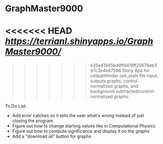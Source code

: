# GraphMaster9000
<<<<<<< HEAD
***https://terrianl.shinyapps.io/GraphMaster9000/***
=======
>>>>>>> e35e41945bddffd419ff25678eb3d7c3e4e67586
Shiny App for cellpathfinder cell_stats file input, outputs graphs, control-normalized graphs, and background subtracted/control-normalized graphs.


To Do List:
  - Add error catches so it tells the user what's wrong instead of just closing the program.
  - Figure out how to change starting values like in Computational Physics
  - Figure out how to compute significance and display it on the graphs
  - Add a "download all" button for graphs
